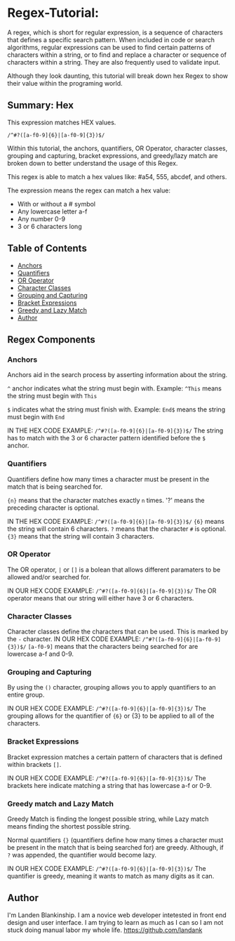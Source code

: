 # Regex-Tutorial: 

A regex, which is short for regular expression, is a sequence of characters that defines a specific search pattern. When included in code or search algorithms, regular expressions can be used to find certain patterns of characters within a string, or to find and replace a character or sequence of characters within a string. They are also frequently used to validate input.

Although they look daunting, this tutorial will break down hex Regex to show their value within the programing world. 

## Summary: Hex 

This expression matches HEX values.

`/^#?([a-f0-9]{6}|[a-f0-9]{3})$/`

Within this tutorial, the anchors, quantifiers, OR Operator, character classes, grouping and capturing, bracket expressions, and greedy/lazy match are broken down to better understand the usage of this Regex. 

This regex is able to match a hex values like: #a54, 555, abcdef, and others. 

The expression means the regex can match a hex value:
- With or without a # symbol
-  Any lowercase letter a-f 
-  Any number 0-9
- 3 or 6 characters long 

## Table of Contents

- [Anchors](#anchors)
- [Quantifiers](#quantifiers)
- [OR Operator](#or-operator)
- [Character Classes](#character-classes)
- [Grouping and Capturing](#grouping-and-capturing)
- [Bracket Expressions](#bracket-expressions)
- [Greedy and Lazy Match](#greedy-and-lazy-match)
- [Author](#Author)

## Regex Components

### Anchors

Anchors aid in the search process by asserting information about the string. 

`^` anchor indicates what the string must begin with. 
Example: `^This` means the string must begin with `This`

`$` indicates what the string must finish with. 
Example: `End$` means the string must begin with `End`

IN THE HEX CODE EXAMPLE: `/^#?([a-f0-9]{6}|[a-f0-9]{3})$/`
The string has to match with the 3 or 6 character pattern identified before the `$` anchor. 

### Quantifiers

Quantifiers define how many times a character must be present in the match that is being searched for. 

`{n}` means that the character matches exactly `n` times. 
'?' means the preceding character is optional. 

IN THE HEX CODE EXAMPLE: `/^#?([a-f0-9]{6}|[a-f0-9]{3})$/`
`{6}` means the string will contain 6 characters. 
`?` means that the character `#` is optional.
`{3}` means that the string will contain 3 characters. 

### OR Operator

The OR operator, `|` or `[]` is a bolean that allows different paramaters to be allowed and/or searched for. 

IN OUR HEX CODE EXAMPLE: `/^#?([a-f0-9]{6}|[a-f0-9]{3})$/`
The OR operator means that our string will either have 3 or 6 characters. 

### Character Classes

Character classes define the characters that can be used. This is marked by the `-` character. 
IN OUR HEX CODE EXAMPLE: `/^#?([a-f0-9]{6}|[a-f0-9]{3})$/`
 `[a-f0-9]` means that the characters being searched for are lowercase a-f and 0-9. 

### Grouping and Capturing

By using the `()` character, grouping allows you to apply quantifiers to an entire group. 

IN OUR HEX CODE EXAMPLE: `/^#?([a-f0-9]{6}|[a-f0-9]{3})$/`
The grouping allows for the quantifier of `{6}` or {3} to be applied to all of the characters. 

### Bracket Expressions

Bracket expression matches a certain pattern of characters that is defined within brackets `[]`. 

IN OUR HEX CODE EXAMPLE: `/^#?([a-f0-9]{6}|[a-f0-9]{3})$/`
The brackets here indicate matching a string that has lowercase a-f or 0-9. 

### Greedy match and Lazy Match

Greedy Match is finding the longest possible string, while Lazy match means finding the shortest possible string. 

Normal quantifiers `{}` (quantifiers define how many times a character must be present in the match that is being searched for) are greedy. Although, if `?` was appended, the quantifier would become lazy. 

IN OUR HEX CODE EXAMPLE: `/^#?([a-f0-9]{6}|[a-f0-9]{3})$/` 
The quantifier is greedy, meaning it wants to match as many digits as it can. 

## Author

I'm Landen Blankinship. I am a novice web developer intetested in front end design and user interface. I am trying to learn as much as I can so I am not stuck doing manual labor my whole life.
https://github.com/landank
